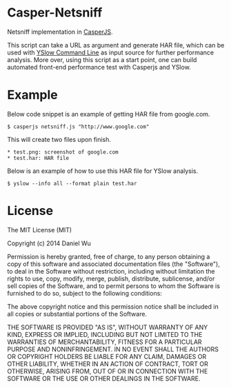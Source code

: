 Casper-Netsniff
===============

Netsniff implementation in [CasperJS](http://casperjs.org/).


This script can take a URL as argument and generate HAR file, which can be used with [YSlow Command Line](http://yslow.org/command-line-har/) as input source for further performance analysis. More over, using this script as a start point, one can build automated front-end performance test with Casperjs and YSlow.


# Example

  Below code snippet is an example of getting HAR file from google.com.

    $ casperjs netsniff.js "http://www.google.com"

  This will create two files upon finish.

    * test.png: screenshot of google.com
    * test.har: HAR file

  Below is an example of how to use this HAR file for YSlow analysis.

    $ yslow --info all --format plain test.har


# License

The MIT License (MIT)

Copyright (c) 2014 Daniel Wu

Permission is hereby granted, free of charge, to any person obtaining a copy of
this software and associated documentation files (the "Software"), to deal in
the Software without restriction, including without limitation the rights to
use, copy, modify, merge, publish, distribute, sublicense, and/or sell copies of
the Software, and to permit persons to whom the Software is furnished to do so,
subject to the following conditions:

The above copyright notice and this permission notice shall be included in all
copies or substantial portions of the Software.

THE SOFTWARE IS PROVIDED "AS IS", WITHOUT WARRANTY OF ANY KIND, EXPRESS OR
IMPLIED, INCLUDING BUT NOT LIMITED TO THE WARRANTIES OF MERCHANTABILITY, FITNESS
FOR A PARTICULAR PURPOSE AND NONINFRINGEMENT. IN NO EVENT SHALL THE AUTHORS OR
COPYRIGHT HOLDERS BE LIABLE FOR ANY CLAIM, DAMAGES OR OTHER LIABILITY, WHETHER
IN AN ACTION OF CONTRACT, TORT OR OTHERWISE, ARISING FROM, OUT OF OR IN
CONNECTION WITH THE SOFTWARE OR THE USE OR OTHER DEALINGS IN THE SOFTWARE.
